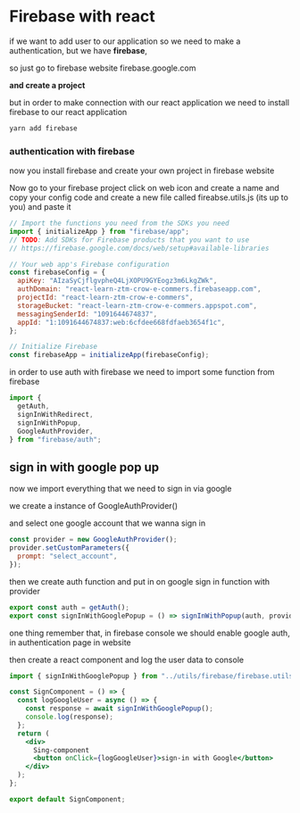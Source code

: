 # Firebase with react

if we want to add user to our application so we need to make a authentication, but we have **firebase**,

so just go to firebase website firebase.google.com

**and create a project**

but in order to make connection with our react application we need to install firebase to our react application

```bash
yarn add firebase
```

### authentication with firebase

now you install firebase and create your own project in firebase website

Now go to your firebase project click on web icon and create a name and copy your config code and create a new file called fireabse.utils.js (its up to you) and paste it

```js
// Import the functions you need from the SDKs you need
import { initializeApp } from "firebase/app";
// TODO: Add SDKs for Firebase products that you want to use
// https://firebase.google.com/docs/web/setup#available-libraries

// Your web app's Firebase configuration
const firebaseConfig = {
  apiKey: "AIzaSyCjflgvpheQ4LjXOPU9GYEogz3m6LkgZWk",
  authDomain: "react-learn-ztm-crow-e-commers.firebaseapp.com",
  projectId: "react-learn-ztm-crow-e-commers",
  storageBucket: "react-learn-ztm-crow-e-commers.appspot.com",
  messagingSenderId: "1091644674837",
  appId: "1:1091644674837:web:6cfdee668fdfaeb3654f1c",
};

// Initialize Firebase
const firebaseApp = initializeApp(firebaseConfig);
```

in order to use auth with firebase we need to import some function from firebase

```js
import {
  getAuth,
  signInWithRedirect,
  signInWithPopup,
  GoogleAuthProvider,
} from "firebase/auth";
```

## sign in with google pop up

now we import everything that we need to sign in via google

we create a instance of GoogleAuthProvider()

and select one google account that we wanna sign in

```js
const provider = new GoogleAuthProvider();
provider.setCustomParameters({
  prompt: "select_account",
});
```

then we create auth function and put in on google sign in function with provider

```js
export const auth = getAuth();
export const signInWithGooglePopup = () => signInWithPopup(auth, provider);
```

one thing remember that, in firebase console we should enable google auth, in authentication page in website

then create a react component and log the user data to console

```jsx
import { signInWithGooglePopup } from "../utils/firebase/firebase.utils";

const SignComponent = () => {
  const logGoogleUser = async () => {
    const response = await signInWithGooglePopup();
    console.log(response);
  };
  return (
    <div>
      Sing-component
      <button onClick={logGoogleUser}>sign-in with Google</button>
    </div>
  );
};

export default SignComponent;
```
